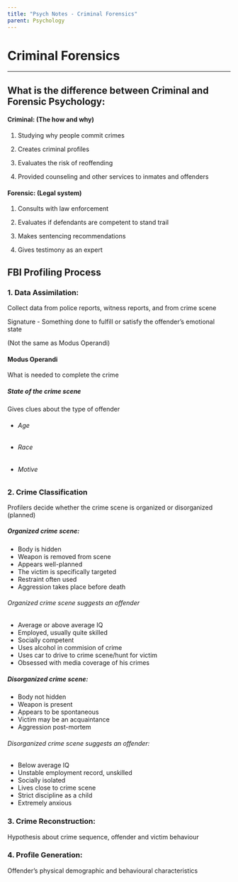 ```yaml
---
title: "Psych Notes - Criminal Forensics"
parent: Psychology
---
```

# Criminal Forensics

___
## What is the difference between Criminal and Forensic Psychology:

#### Criminal: (The how and why)
1. Studying why people commit crimes
    
2. Creates criminal profiles
    
3. Evaluates the risk of reoffending
    
4. Provided counseling and other services to inmates and offenders
  
#### Forensic: (Legal system)
1. Consults with law enforcement
    
2. Evaluates if defendants are competent to stand trail
    
3. Makes sentencing recommendations
    
4. Gives testimony as an expert


## FBI Profiling Process

### 1. Data Assimilation:

Collect data from police reports, witness reports, and from crime scene

Signature - Something done to fulfill or satisfy the offender’s emotional state

(Not the same as Modus Operandi)

#### Modus Operandi
What is needed to complete the crime

##### State of the crime scene
Gives clues about the type of offender
- ###### Age
    
- ###### Race
    
- ###### Motive

### 2. Crime Classification
Profilers decide whether the crime scene is organized or disorganized (planned)

##### Organized crime scene:
- Body is hidden
- Weapon is removed from scene
- Appears well-planned
- The victim is specifically targeted
- Restraint often used
- Aggression takes place before death
###### Organized crime scene suggests an offender
- Average or above average IQ
- Employed, usually quite skilled
- Socially competent
- Uses alcohol in commision of crime
- Uses car to drive to crime scene/hunt for victim
- Obsessed with media coverage of his crimes

##### Disorganized crime scene:
- Body not hidden
- Weapon is present
- Appears to be spontaneous
- Victim may be an acquaintance
- Aggression post-mortem
###### Disorganized crime scene suggests an offender:
- Below average IQ
- Unstable employment record, unskilled
- Socially isolated
- Lives close to crime scene
- Strict discipline as a child
- Extremely anxious


### 3. Crime Reconstruction:
Hypothesis about crime sequence, offender and victim behaviour

### 4. Profile Generation:
Offender’s physical demographic and behavioural characteristics
